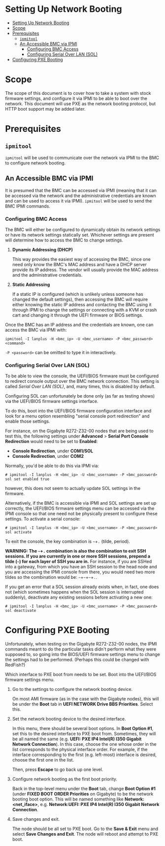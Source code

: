 <!-- vim: set expandtab shiftwidth=2 softtabstop=2 textwidth=80: -->

# Setting Up Network Booting

- [Setting Up Network Booting](#setting-up-network-booting)
- [Scope](#scope)
- [Prerequisites](#prerequisites)
  * [`ipmitool`](#ipmitool)
  * [An Accessible BMC via IPMI](#an-accessible-bmc-via-ipmi)
    + [Configuring BMC Access](#configuring-bmc-access)
    + [Configuring Serial Over LAN (SOL)](#configuring-serial-over-lan-sol)
- [Configuring PXE Booting](#configuring-pxe-booting)

# Scope

The scope of this document is to cover how to take a system with stock firmware
settings, and configure it via IPMI to be able to boot over the network. This
document will use PXE as the network booting protocol, but HTTP boot support may
be added later.

# Prerequisites

## `ipmitool`

`ipmitool` will be used to communicate over the network via IPMI to the BMC to
configure network booting.

## An Accessible BMC via IPMI

It is presumed that the BMC can be accessed via IPMI (meaning that it can be
accessed via the network and the administrative credentials are known and can be
used to access it via IPMI). `ipmitool` will be used to send the BMC IPMI
commands.

### Configuring BMC Access

The BMC will either be configured to dynamically obtain its network settings or
have its network settings statically set. Whichever settings are present will
determine how to access the BMC to change settings.

1. **Dynamic Addressing (DHCP)**

   This way provides the easiest way of accessing the BMC, since one need only
   know the BMC's MAC address and have a DHCP server provide its IP address. The
   vendor will usually provide the MAC address and the administrative
   credentials.

2. **Static Addressing**

   If a static IP is configured (which is unlikely unless someone has changed
   the default settings), then accessing the BMC will require either knowing the
   static IP address and contacting the BMC using it through IPMI to change the
   settings or connecting with a KVM or crash cart and changing it through the
   UEFI firmware or BIOS settings.

Once the BMC has an IP address and the credentials are known, one can access
the BMC via IPMI with:

```
ipmitool -I lanplus -H <bmc_ip> -U <bmc_username> -P <bmc_password> <command>
```

`-P <password>` can be omitted to type it in interactively.

### Configuring Serial Over LAN (SOL)

To be able to view the console, the UEFI/BIOS firmware must be configured to
redirect console output over the BMC network connection. This setting is called
_Serial Over LAN (SOL)_, and, many times, this is disabled by default.

Configuring SOL can unfortunately be done only (as far as testing shows) via the
UEFI/BIOS firmware settings interface.

To do this, boot into the UEFI/BIOS firmware configuration interface and look
for a menu option resembling "serial console port redirection" and enable those
settings.

For instance, on the Gigabyte R272-Z32-00 nodes that are being used to test
this, the following settings under **Advanced** > **Serial Port Console
Redirection** would need to be set to **Enabled**:

- **Console Redirection**, under **COM1/SOL**
- **Console Redirection**, under **COM2**

Normally, you'd be able to do this via IPMI via:

```
# ipmitool -I lanplus -H <bmc_ip> -U <bmc_username> -P <bmc_password> sol set enabled true
```

however, this does not seem to actually update SOL settings in the firmware.

Alternatively, if the BMC is accessible via IPMI and SOL settings are set up
correctly, the UEFI/BIOS firmware settings menu can be accessed via the IPMI
console so that one need not be physically present to configure these settings.
To activate a serial console:

```
# ipmitool -I lanplus -H <bmc_ip> -U <bmc_username> -P <bmc_password> sol activate
```

To exit the console, the key combination is `~`+`.` (tilde, period).

**WARNING: The `~`+`.` combination is also the combination to exit SSH sessions.
If you are currently in one or more SSH sessions, prepend a tilde (`~`) for each
layer of SSH you are in.** For instance, if you are SSHed into a gateway, from
which you have an SSH session to the head node and you are accessing the IPMI
console from there, you would need two more tildes so the combination would be:
`~`+`~`+`~`+`.`.

If you get an error that a SOL session already exists when, in fact, one does
not (which sometimes happens when the SOL session is interrupted suddenly),
deactivate any existing sessions before activating a new one:

```
# ipmitool -I lanplus -H <bmc_ip> -U <bmc_username> -P <bmc_password> sol deactivate
```

# Configuring PXE Booting

Unfortunately, when testing on the Gigabyte R272-Z32-00 nodes, the IPMI commands
meant to do the particular tasks didn't perform what they were supposed to, so
going into the BIOS/UEFI firmware settings menu to change the settings had to be
performed. (Perhaps this could be changed with RedFish?)

Which interface to PXE boot from needs to be set. Boot into the UEFI/BIOS
firmware settings menu.

1. Go to the settings to configure the network booting device.

   On most AMI firmware (as in the case with the Gigabyte nodes), this will be
   under the **Boot** tab in **UEFI NETWORK Drive BBS Priorities**. Select this.

2. Set the network booting device to the desired interface.

   In this menu, there should be several boot options. In **Boot Option #1**,
   set this to the desired interface to PXE boot from. Sometimes, they will be
   all named the same (e.g. **UEFI: PXE IP4 Intel(R) I350 Gigabit Network
   Connection**). In this case, choose the one whose order in the list
   corresponds to the physical interface order. For example, if the interface
   corresponding to the first (e.g. left-most) interface is desired, choose the
   first one in the list.

   Then, press **Escape** to go back up one level.

3. Configure network booting as the first boot priority.

   Back in the top-level menu under the **Boot** tab, change **Boot Option #1**
   (under **FIXED BOOT ORDER Priorities** on Gigabyte) to be the network booting
   boot option. This will be named something like **Network:<net_iface>**, e.g.
   **Network:UEFI: PXE IP4 Intel(R) I350 Gigabit Network Connection**.

4. Save changes and exit.

   The node should be all set to PXE boot. Go to the **Save & Exit** menu and
   select **Save Changes and Exit**. The node will reboot and attempt to PXE
   boot.
